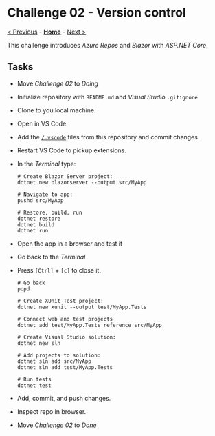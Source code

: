 # Challenge 02 - Version control

[< Previous](./Challenge-01.md) - **[Home](../README.md)** - [Next >](./Challenge-03.md)

This challenge introduces *Azure Repos* and *Blazor* with *ASP.NET Core*.

## Tasks

- Move *Challenge 02* to *Doing*
- Initialize repository with `README.md` and *Visual Studio* `.gitignore`
- Clone to you local machine.
- Open in VS Code.
- Add the [`/.vscode`](/.vscode) files from this repository and commit changes.
- Restart VS Code to pickup extensions.
- In the *Terminal* type:

    ```pwsh
    # Create Blazor Server project:
    dotnet new blazorserver --output src/MyApp

    # Navigate to app:
    pushd src/MyApp

    # Restore, build, run
    dotnet restore
    dotnet build
    dotnet run
    ```

- Open the app in a browser and test it
- Go back to the *Terminal*
- Press `[Ctrl]` + `[c]` to close it.

    ```pwsh
    # Go back
    popd

    # Create XUnit Test project:
    dotnet new xunit --output test/MyApp.Tests

    # Connect web and test projects
    dotnet add test/MyApp.Tests reference src/MyApp

    # Create Visual Studio solution:
    dotnet new sln

    # Add projects to solution:
    dotnet sln add src/MyApp
    dotnet sln add test/MyApp.Tests

    # Run tests
    dotnet test
    ```

- Add, commit, and push changes.
- Inspect repo in browser.
- Move *Challenge 02* to *Done*
